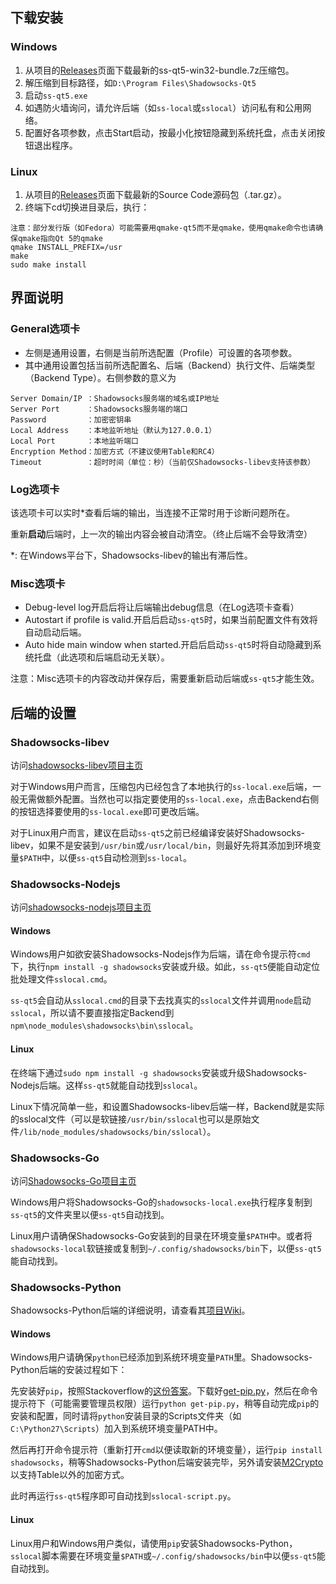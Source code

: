 ## 下载安装 ##
### Windows ###
1. 从项目的[Releases](https://github.com/librehat/shadowsocks-qt5/releases)页面下载最新的ss-qt5-win32-bundle.7z压缩包。
2. 解压缩到目标路径，如`D:\Program Files\Shadowsocks-Qt5`
3. 启动`ss-qt5.exe`
4. 如遇防火墙询问，请允许后端（如`ss-local`或`sslocal`）访问私有和公用网络。
5. 配置好各项参数，点击Start启动，按最小化按钮隐藏到系统托盘，点击关闭按钮退出程序。

### Linux ###
1. 从项目的[Releases](https://github.com/librehat/shadowsocks-qt5/releases)页面下载最新的Source Code源码包（.tar.gz）。
2. 终端下cd切换进目录后，执行：
```
注意：部分发行版（如Fedora）可能需要用qmake-qt5而不是qmake，使用qmake命令也请确保qmake指向Qt 5的qmake
qmake INSTALL_PREFIX=/usr
make
sudo make install
```

## 界面说明 ##
### General选项卡 ###
- 左侧是通用设置，右侧是当前所选配置（Profile）可设置的各项参数。
- 其中通用设置包括当前所选配置名、后端（Backend）执行文件、后端类型（Backend Type）。右侧参数的意义为

```
Server Domain/IP ：Shadowsocks服务端的域名或IP地址
Server Port      ：Shadowsocks服务端的端口
Password         ：加密密钥串
Local Address    ：本地监听地址（默认为127.0.0.1）
Local Port       ：本地监听端口
Encryption Method：加密方式（不建议使用Table和RC4）
Timeout          ：超时时间（单位：秒）（当前仅Shadowsocks-libev支持该参数）
```

### Log选项卡 ###
该选项卡可以实时*查看后端的输出，当连接不正常时用于诊断问题所在。

重新**启动**后端时，上一次的输出内容会被自动清空。（终止后端不会导致清空）

*: 在Windows平台下，Shadowsocks-libev的输出有滞后性。

### Misc选项卡 ###
- Debug-level log开启后将让后端输出debug信息（在Log选项卡查看）
- Autostart if profile is valid.开启后启动`ss-qt5`时，如果当前配置文件有效将自动启动后端。
- Auto hide main window when started.开启后启动`ss-qt5`时将自动隐藏到系统托盘（此选项和后端启动无关联）。

注意：Misc选项卡的内容改动并保存后，需要重新启动后端或`ss-qt5`才能生效。

## 后端的设置 ##
### Shadowsocks-libev ###
访问[shadowsocks-libev项目主页](https://github.com/madeye/shadowsocks-libev)

对于Windows用户而言，压缩包内已经包含了本地执行的`ss-local.exe`后端，一般无需做额外配置。当然也可以指定要使用的`ss-local.exe`，点击Backend右侧的按钮选择要使用的`ss-local.exe`即可更改后端。

对于Linux用户而言，建议在启动`ss-qt5`之前已经编译安装好Shadowsocks-libev，如果不是安装到`/usr/bin`或`/usr/local/bin`，则最好先将其添加到环境变量`$PATH`中，以便`ss-qt5`自动检测到`ss-local`。

### Shadowsocks-Nodejs ###
访问[shadowsocks-nodejs项目主页](https://github.com/clowwindy/shadowsocks-nodejs)
#### Windows ####
Windows用户如欲安装Shadowsocks-Nodejs作为后端，请在命令提示符`cmd`下，执行`npm install -g shadowsocks`安装或升级。如此，`ss-qt5`便能自动定位批处理文件`sslocal.cmd`。

`ss-qt5`会自动从`sslocal.cmd`的目录下去找真实的`sslocal`文件并调用`node`启动`sslocal`，所以请不要直接指定Backend到`npm\node_modules\shadowsocks\bin\sslocal`。

#### Linux ####
在终端下通过`sudo npm install -g shadowsocks`安装或升级Shadowsocks-Nodejs后端。这样`ss-qt5`就能自动找到`sslocal`。

Linux下情况简单一些，和设置Shadowsocks-libev后端一样，Backend就是实际的sslocal文件（可以是软链接`/usr/bin/sslocal`也可以是原始文件`/lib/node_modules/shadowsocks/bin/sslocal`）。

### Shadowsocks-Go ###
访问[Shadowsocks-Go项目主页](https://github.com/shadowsocks/shadowsocks-go)

Windows用户将Shadowsocks-Go的`shadowsocks-local.exe`执行程序复制到`ss-qt5`的文件夹里以便`ss-qt5`自动找到。

Linux用户请确保Shadowsocks-Go安装到的目录在环境变量`$PATH`中。或者将`shadowsocks-local`软链接或复制到`~/.config/shadowsocks/bin`下，以便`ss-qt5`能自动找到。

### Shadowsocks-Python ###
Shadowsocks-Python后端的详细说明，请查看其[项目Wiki](https://github.com/clowwindy/shadowsocks/wiki/Shadowsocks-%E4%BD%BF%E7%94%A8%E8%AF%B4%E6%98%8E)。
#### Windows ####
Windows用户请确保`python`已经添加到系统环境变量`PATH`里。Shadowsocks-Python后端的安装过程如下：

先安装好`pip`，按照Stackoverflow的[这份答案](http://stackoverflow.com/questions/4750806/how-to-install-pip-on-windows)。下载好[get-pip.py](https://raw.github.com/pypa/pip/master/contrib/get-pip.py)，然后在命令提示符下（可能需要管理员权限）运行`python get-pip.py`，稍等自动完成`pip`的安装和配置，同时请将`python`安装目录的Scripts文件夹（如`C:\Python27\Scripts`）加入到系统环境变量PATH中。

然后再打开命令提示符（重新打开`cmd`以便读取新的环境变量），运行`pip install shadowsocks`，稍等Shadowsocks-Python后端安装完毕，另外请安装[M2Crypto](http://chandlerproject.org/Projects/MeTooCrypto#Downloads)以支持Table以外的加密方式。

此时再运行`ss-qt5`程序即可自动找到`sslocal-script.py`。

#### Linux ####
Linux用户和Windows用户类似，请使用`pip`安装Shadowsocks-Python，`sslocal`脚本需要在环境变量`$PATH`或`~/.config/shadowsocks/bin`中以便`ss-qt5`能自动找到。